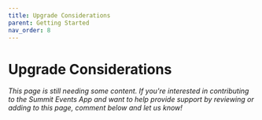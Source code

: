 ```yaml
---
title: Upgrade Considerations
parent: Getting Started
nav_order: 8
---
```


# Upgrade Considerations

*This page is still needing some content. If you're interested in contributing to the Summit Events App and want to help provide support by reviewing or adding to this page, comment below and let us know!*

